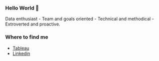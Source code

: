 

<!--
**paris-sadx/paris-sadx** is a ✨ _special_ ✨ repository because its `README.md` (this file) appears on your GitHub profile. -->



### Hello World 👋

Data enthusiast - Team and goals oriented - Technical and methodical - Extroverted and proactive.

### Where to find me

 - [Tableau](https://public.tableau.com/app/profile/paris8696)
 - [Linkedin](https://www.linkedin.com/in/paris-sommariva/)
